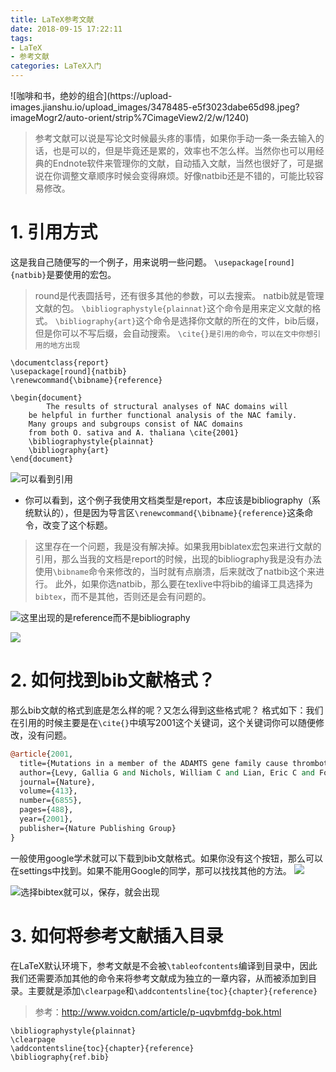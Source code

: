 ```yaml
---
title: LaTeX参考文献
date: 2018-09-15 17:22:11
tags: 
- LaTeX
- 参考文献
categories: LaTeX入门
---
```


<meta name="referrer" content="no-referrer" />
![咖啡和书，绝妙的组合](https://upload-images.jianshu.io/upload_images/3478485-e5f3023dabe65d98.jpeg?imageMogr2/auto-orient/strip%7CimageView2/2/w/1240)

> 参考文献可以说是写论文时候最头疼的事情，如果你手动一条一条去输入的话，也是可以的，但是毕竟还是累的，效率也不怎么样。当然你也可以用经典的Endnote软件来管理你的文献，自动插入文献，当然也很好了，可是据说在你调整文章顺序时候会变得麻烦。好像natbib还是不错的，可能比较容易修改。



<!--more-->

# 1. 引用方式
这是我自己随便写的一个例子，用来说明一些问题。
`\usepackage[round]{natbib}`是要使用的宏包。
> round是代表圆括号，还有很多其他的参数，可以去搜索。
> natbib就是管理文献的包。
> `\bibliographystyle{plainnat}`这个命令是用来定义文献的格式。
> `\bibliography{art}`这个命令是选择你文献的所在的文件，bib后缀，但是你可以不写后缀，会自动搜索。
> `\cite{}是引用的命令，可以在文中你想引用的地方出现`


```
\documentclass{report}
\usepackage[round]{natbib}
\renewcommand{\bibname}{reference}

\begin{document}
		The results of structural analyses of NAC domains will
	be helpful in further functional analysis of the NAC family.
	Many groups and subgroups consist of NAC domains
	from both O. sativa and A. thaliana \cite{2001}
	\bibliographystyle{plainnat}
	\bibliography{art}
\end{document}
```
![可以看到引用](https://upload-images.jianshu.io/upload_images/3478485-ac1103f387453aa9.png?imageMogr2/auto-orient/strip%7CimageView2/2/w/1240)
- 你可以看到，这个例子我使用文档类型是report，本应该是bibliography（系统默认的），但是因为导言区`\renewcommand{\bibname}{reference}`这条命令，改变了这个标题。

> 这里存在一个问题，我是没有解决掉。如果我用biblatex宏包来进行文献的引用，那么当我的文档是report的时候，出现的bibliography我是没有办法使用`\bibname`命令来修改的，当时就有点崩溃，后来就改了natbib这个来进行。
> 此外，如果你选natbib，那么要在texlive中将bib的编译工具选择为`bibtex`，而不是其他，否则还是会有问题的。

![这里出现的是reference而不是bibliography](https://upload-images.jianshu.io/upload_images/3478485-2e8df5846da5448d.png?imageMogr2/auto-orient/strip%7CimageView2/2/w/1240)

![](https://upload-images.jianshu.io/upload_images/3478485-7c26f7d1dde47e66.png?imageMogr2/auto-orient/strip%7CimageView2/2/w/1240)

# 2. 如何找到bib文献格式？
那么bib文献的格式到底是怎么样的呢？又怎么得到这些格式呢？
格式如下：我们在引用的时候主要是在`\cite{}`中填写2001这个关键词，这个关键词你可以随便修改，没有问题。

```perl
@article{2001,
  title={Mutations in a member of the ADAMTS gene family cause thrombotic thrombocytopenic purpura},
  author={Levy, Gallia G and Nichols, William C and Lian, Eric C and Foroud, Tatiana and McClintick, Jeanette N and McGee, Beth M and Yang, Angela Y and Siemieniak, David R and Stark, Kenneth R and Gruppo, Ralph and others},
  journal={Nature},
  volume={413},
  number={6855},
  pages={488},
  year={2001},
  publisher={Nature Publishing Group}
}
```

一般使用google学术就可以下载到bib文献格式。如果你没有这个按钮，那么可以在settings中找到。如果不能用Google的同学，那可以找找其他的方法。
![](https://upload-images.jianshu.io/upload_images/3478485-2068d6207c5af1c7.png?imageMogr2/auto-orient/strip%7CimageView2/2/w/1240)

![选择bibtex就可以，保存，就会出现](https://upload-images.jianshu.io/upload_images/3478485-78681015ee68764b.png?imageMogr2/auto-orient/strip%7CimageView2/2/w/1240)

# 3. 如何将参考文献插入目录
在LaTeX默认环境下，参考文献是不会被`\tableofcontents`编译到目录中，因此我们还需要添加其他的命令来将参考文献成为独立的一章内容，从而被添加到目录。主要就是添加`\clearpage`和`\addcontentsline{toc}{chapter}{reference}`
> 参考：http://www.voidcn.com/article/p-uqvbmfdg-bok.html
```
\bibliographystyle{plainnat}
\clearpage
\addcontentsline{toc}{chapter}{reference} 
\bibliography{ref.bib}
```